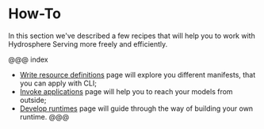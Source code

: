 # How-To 

In this section we've described a few recipes that will help you to work with 
Hydrosphere Serving more freely and efficiently.

@@@ index
* [Write resource definitions](write-resource-definitions.md) page will explore you different manifests, that you can apply with CLI;
* [Invoke applications](invoke-applications.md) page will help you to reach your models from outside;
* [Develop runtimes](develop-runtimes.md) page will guide through the way of building your own runtime. 
@@@

